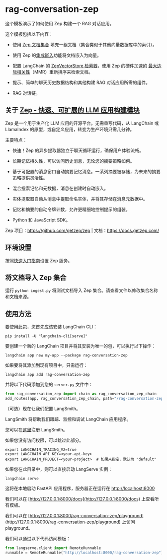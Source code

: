 # rag-conversation-zep

这个模板演示了如何使用 Zep 构建一个 RAG 对话应用。

这个模板包括以下内容：

- 使用 [Zep 文档集合](https://docs.getzep.com/sdk/documents/) 填充一组文档（集合类似于其他向量数据库中的索引）。

- 使用 Zep 的[集成嵌入](https://docs.getzep.com/deployment/embeddings/)功能将文档嵌入为向量。

- 配置 LangChain 的 [ZepVectorStore 检索器](https://docs.getzep.com/sdk/documents/)，使用 Zep 的硬件加速的 [最大边际相关性](https://docs.getzep.com/sdk/search_query/)（MMR）重新排序来检索文档。

- 提示、简单的聊天历史数据结构和其他构建 RAG 对话应用所需的组件。

- RAG 对话链。

## 关于 [Zep - 快速、可扩展的 LLM 应用构建模块](https://www.getzep.com/)

Zep 是一个用于生产化 LLM 应用的开源平台。无需重写代码，从 LangChain 或 LlamaIndex 的原型，或自定义应用，转变为生产环境只需几分钟。

主要特点：

- 快速！Zep 的异步提取器独立于聊天循环运行，确保用户体验流畅。

- 长期记忆持久性，可以访问历史消息，无论您的摘要策略如何。

- 基于可配置的消息窗口自动摘要记忆消息。一系列摘要被存储，为未来的摘要策略提供灵活性。

- 混合搜索记忆和元数据，消息在创建时自动嵌入。

- 实体提取器自动从消息中提取命名实体，并将其存储在消息元数据中。

- 记忆和摘要的自动令牌计数，允许更精细地控制提示的组装。

- Python 和 JavaScript SDK。

Zep 项目：https://github.com/getzep/zep | 文档：https://docs.getzep.com/

## 环境设置

按照[快速入门指南](https://docs.getzep.com/deployment/quickstart/)设置 Zep 服务。

## 将文档导入 Zep 集合

运行 `python ingest.py` 将测试文档导入 Zep 集合。请查看文件以修改集合名称和文档来源。

## 使用方法

要使用此包，您首先应该安装 LangChain CLI：

```shell
pip install -U "langchain-cli[serve]"
```

要创建一个新的 LangChain 项目并将其安装为唯一的包，可以执行以下操作：

```shell
langchain app new my-app --package rag-conversation-zep
```

如果要将其添加到现有项目中，只需运行：

```shell
langchain app add rag-conversation-zep
```

并将以下代码添加到您的 `server.py` 文件中：

```python
from rag_conversation_zep import chain as rag_conversation_zep_chain
add_routes(app, rag_conversation_zep_chain, path="/rag-conversation-zep")
```

（可选）现在让我们配置 LangSmith。

LangSmith 将帮助我们跟踪、监控和调试 LangChain 应用程序。

您可以在[这里](https://smith.langchain.com/)注册 LangSmith。

如果您没有访问权限，可以跳过此部分。

```shell
export LANGCHAIN_TRACING_V2=true
export LANGCHAIN_API_KEY=<your-api-key>
export LANGCHAIN_PROJECT=<your-project>  # 如果未指定，默认为 "default"
```

如果您在此目录中，则可以直接启动 LangServe 实例：

```shell
langchain serve
```

这将在本地启动 FastAPI 应用程序，服务器正在运行在 [http://localhost:8000](http://localhost:8000)

我们可以在 [http://127.0.0.1:8000/docs](http://127.0.0.1:8000/docs) 上查看所有模板。

我们可以在 [http://127.0.0.1:8000/rag-conversation-zep/playground](http://127.0.0.1:8000/rag-conversation-zep/playground) 上访问 playground。

我们可以通过以下代码访问模板：

```python
from langserve.client import RemoteRunnable
runnable = RemoteRunnable("http://localhost:8000/rag-conversation-zep")
```